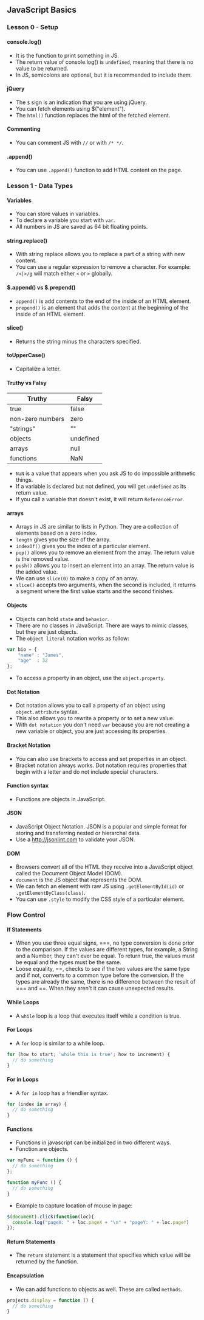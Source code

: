## JavaScript Basics

### Lesson 0 - Setup

#### console.log()

* It is the function to print something in JS.
* The return value of console.log() is `undefined`, meaning that there is no value to be returned.
* In JS, semicolons are optional, but it is recommended to include them.

#### jQuery

* The `$` sign is an indication that you are using jQuery.
* You can fetch elements using $("element").
* The `html()` function replaces the html of the fetched element.

#### Commenting

* You can comment JS with `//` or with `/* */`.

#### .append()

* You can use `.append()` function to add HTML content on the page.

### Lesson 1 - Data Types

#### Variables

* You can store values in variables.
* To declare a variable you start with `var`.
* All numbers in JS are saved as 64 bit floating points.

#### string.replace()

* With string replace allows you to replace a part of a string with new content.
* You can use a regular expression to remove a character. For example: `/<|>/g` will match either `<` or `>` globally.

#### $.append() vs $.prepend()

* `append()` is add contents to the end of the inside of an HTML element.
* `prepend()` is an element that adds the content at the beginning of the inside of an HTML element.

#### slice()

* Returns the string minus the characters specified.

#### toUpperCase()

* Capitalize a letter.

#### Truthy vs Falsy

| Truthy           | Falsy     |
|------------------|-----------|
| true             | false     |
| non-zero numbers | zero      |
| "strings"        | ""        |
| objects          | undefined |
| arrays           | null      |
| functions        | NaN       |

* `NaN` is a value that appears when you ask JS to do impossible arithmetic things.
* If a variable is declared but not defined, you will get `undefined` as its return value.
* If you call a variable that doesn't exist, it will return `ReferenceError`.

#### arrays

* Arrays in JS are similar to lists in Python. They are a collection of elements based on a zero index.
* `length` gives you the size of the array.
* `indexOf()` gives you the index of a particular element.
* `pop()` allows you to remove an element from the array. The return value is the removed value.
* `push()` allows you to insert an element into an array. The return value is the added value.
* We can use `slice(0)` to make a copy of an array.
* `slice()` accepts two arguments, when the second is included, it returns a segment where the first value starts and the second finishes.

#### Objects

* Objects can hold `state` and `behavior`.
* There are no classes in JavaScript. There are ways to mimic classes, but they are just objects.
* The `object literal` notation works as follow:

```javascript
var bio = {
    "name" : "James",
    "age"  : 32
};
```

* To access a property in an object, use the `object.property`.

#### Dot Notation

* Dot notation allows you to call a property of an object using `object.attribute` syntax.
* This also allows you to rewrite a property or to set a new value.
* With `dot notation` you don't need `var` because you are not creating a new variable or object, you are just accessing its properties.

#### Bracket Notation

* You can also use brackets to access and set properties in an object.
* Bracket notation always works. Dot notation requires properties that begin with a letter and do not include special characters.

#### Function syntax

* Functions are objects in JavaScript.

#### JSON

* JavaScript Object Notation. JSON is a popular and simple format for storing and transferring nested or hierarchal data.
* Use a http://jsonlint.com to validate your JSON.

#### DOM

* Browsers convert all of the HTML they receive into a JavaScript object called the Document Object Model (DOM).
* `document` is the JS object that represents the DOM.
* We can fetch an element with raw JS using `.getElementById(id)` or `.getElementByClass(class)`.
* You can use `.style` to modify the CSS style of a particular element.

### Flow Control

#### If Statements

* When you use three equal signs, ===, no type conversion is done prior to the comparison. If the values are different types, for example, a String and a Number, they can't ever be equal. To return true, the values must be equal and the types must be the same.
* Loose equality, ==, checks to see if the two values are the same type and if not, converts to a common type before the conversion. If the types are already the same, there is no difference between the result of === and ==. When they aren't it can cause unexpected results.

#### While Loops

* A `while` loop is a loop that executes itself while a condition is true.

#### For Loops

* A `for` loop is similar to a while loop.

```js
for (how to start; 'while this is true'; how to increment) {
  // do something
}
```

#### For in Loops

* A `for in` loop has a friendlier syntax.

```js
for (index in array) {
  // do something
}
```

#### Functions

* Functions in javascript can be initialized in two different ways.
* Function are objects.

```js
var myFunc = function () {
  // do something
};

function myFunc () {
  // do something
}
```

* Example to capture location of mouse in page:

```js
$(document).click(function(loc){
  console.log("pageX: " + loc.pageX + "\n" + "pageY: " + loc.pageY)
});
```

#### Return Statements

* The `return` statement is a statement that specifies which value will be returned by the function.

#### Encapsulation

* We can add functions to objects as well. These are called `methods`.

```js
projects.display = function () {
  // do something
}
```
